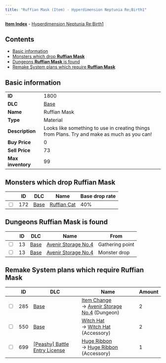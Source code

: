 ```yaml
---
title: "Ruffian Mask (Item) - Hyperdimension Neptunia Re;Birth1"
---
```


[**Item Index**](/neptunia/rb1/item/index.html) - [Hyperdimension Neptunia Re;Birth1](/neptunia/rb1)

## Contents

- [Basic information](#basic-information)
- [Monsters which drop **Ruffian Mask**](#monsters-which-drop-ruffian-mask)
- [Dungeons **Ruffian Mask** is found](#dungeons-ruffian-mask-is-found)
- [Remake System plans which require **Ruffian Mask**](#remake-system-plans-which-require-ruffian-mask)

## Basic information

|   |   |
| -- | -- |
| **ID** | 1800 |
| **DLC** | [Base](/neptunia/rb1/dlc/1-base.html) |
| **Name** | Ruffian Mask |
| **Type** | Material |
| **Description** | Looks like something to use in creating things from Plans. Try and make as much as you can! |
| **Buy Price** | 0 |
| **Sell Price** | 73 |
| **Max inventory** | 99 |

## Monsters which drop **Ruffian Mask**

|    | ID | DLC | Name | Base drop rate |
| -- | -- | --- | ---- | -------------- |
| <input type="checkbox" id="rb1-monster-1-172" class="trackbox" /> | 172 | [Base](/neptunia/rb1/dlc/1-base.html) | [Ruffian Cat](/neptunia/rb1/monster/1-172-ruffian-cat.html) | 40% |

## Dungeons **Ruffian Mask** is found

|    | ID | DLC | Name | From |
| -- | -- | --- | ---- | ---- |
| <input type="checkbox" id="rb1-dungeon-1-13" class="trackbox" /> | 13 | [Base](/neptunia/rb1/dlc/1-base.html) | [Avenir Storage No.4](/neptunia/rb1/dungeon/1-13-avenir-storage-no-4.html) | Gathering point |
| <input type="checkbox" id="rb1-dungeon-1-13" class="trackbox" /> | 13 | [Base](/neptunia/rb1/dlc/1-base.html) | [Avenir Storage No.4](/neptunia/rb1/dungeon/1-13-avenir-storage-no-4.html) | Monster drop |

## Remake System plans which require **Ruffian Mask**

|    | ID | DLC | Name | Amount |
| -- | -- | --- | ---- | ------ |
| <input type="checkbox" id="rb1-remake-1-285" class="trackbox" /> | 285 | [Base](/neptunia/rb1/dlc/1-base.html) | [Item Change](/neptunia/rb1/remake/1-285-item-change.html)<br />→ [Avenir Storage No.4](/neptunia/rb1/dungeon/1-13-avenir-storage-no-4.html) (Dungeon) | 2 |
| <input type="checkbox" id="rb1-remake-1-550" class="trackbox" /> | 550 | [Base](/neptunia/rb1/dlc/1-base.html) | [Witch Hat](/neptunia/rb1/remake/1-550-witch-hat.html)<br />→ [Witch Hat](/neptunia/rb1/item/1-3117-witch-hat.html) (Accessory) | 2 |
| <input type="checkbox" id="rb1-remake-8-699" class="trackbox" /> | 699 | [[Peashy] Battle Entry License](/neptunia/rb1/dlc/8-peashy.html) | [Huge Ribbon](/neptunia/rb1/remake/8-699-huge-ribbon.html)<br />→ [Huge Ribbon](/neptunia/rb1/item/8-3345-huge-ribbon.html) (Accessory) | 1 |